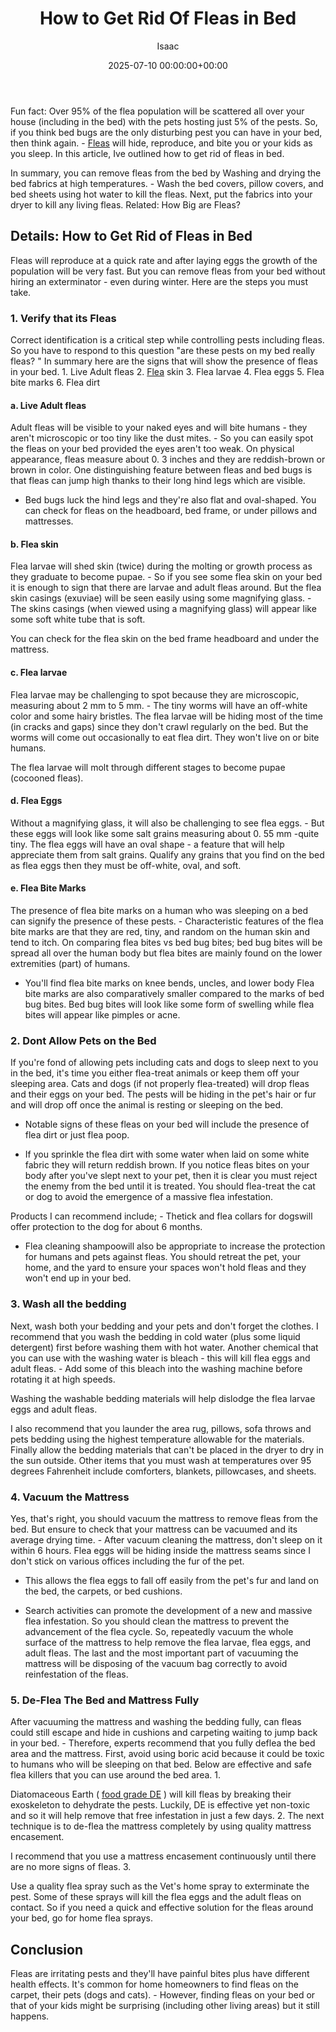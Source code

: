 ﻿---
title: How to Get Rid Of Fleas in Bed
description: Fun fact Over 95 of the flea population will be scattered all over your house including in the bed with the pets hosting just 5 of the pests. So, if you think...
slug: /how-to-get-rid-of-fleas-in-bed/
date: 2025-07-10 00:00:00+00:00
lastmod: 2025-07-10 00:00:00+03:00
author: Isaac
categories:
- Fleas
- Guide
tags:
- fleas
- rid
- flea
layout: post
---

Fun fact: Over 95% of the flea population will be scattered all over your house (including in the bed) with the pets hosting just 5% of the pests. So, if you think bed bugs are the only disturbing pest you can have in your bed, then think again. - [Fleas](https://pestpolicy.com/getting-rid-of-fleas-in-the-carpet/) will hide, reproduce, and bite you or your kids as you sleep. In this article, Ive outlined how to get rid of fleas in bed.

In summary, you can remove fleas from the bed by Washing and drying the bed fabrics at high temperatures. - Wash the bed covers, pillow covers, and bed sheets using hot water to kill the fleas. Next, put the fabrics into your dryer to kill any living fleas. Related: How Big are Fleas?

##  Details: How to Get Rid of Fleas in Bed

Fleas will reproduce at a quick rate and after laying eggs the growth of the population will be very fast. But you can remove fleas from your bed without hiring an exterminator - even during winter. Here are the steps you must take.

###  1. Verify that its Fleas

Correct identification is a critical step while controlling pests including fleas. So you have to respond to this question "are these pests on my bed really fleas? " In summary here are the signs that will show the presence of fleas in your bed. 1. Live Adult fleas 2. [Flea](https://pestpolicy.com/how-to-get-rid-of-flea-eggs-on-cats/) skin 3. Flea larvae 4. Flea eggs 5. Flea bite marks 6. Flea dirt

####  a. Live Adult fleas

Adult fleas will be visible to your naked eyes and will bite humans - they aren't microscopic or too tiny like the dust mites. - So you can easily spot the fleas on your bed provided the eyes aren't too weak. On physical appearance, fleas measure about 0. 3 inches and they are reddish-brown or brown in color. One distinguishing feature between fleas and bed bugs is that fleas can jump high thanks to their long hind legs which are visible.

- Bed bugs luck the hind legs and they're also flat and oval-shaped. You can check for fleas on the headboard, bed frame, or under pillows and mattresses.

####  b. Flea skin

Flea larvae will shed skin (twice) during the molting or growth process as they graduate to become pupae. - So if you see some flea skin on your bed it is enough to sign that there are larvae and adult fleas around. But the flea skin casings (exuviae) will be seen easily using some magnifying glass. - The skins casings (when viewed using a magnifying glass) will appear like some soft white tube that is soft.

You can check for the flea skin on the bed frame headboard and under the mattress.

####  c. Flea larvae

Flea larvae may be challenging to spot because they are microscopic, measuring about 2 mm to 5 mm. - The tiny worms will have an off-white color and some hairy bristles. The flea larvae will be hiding most of the time (in cracks and gaps) since they don't crawl regularly on the bed. But the worms will come out occasionally to eat flea dirt. They won't live on or bite humans.

The flea larvae will molt through different stages to become pupae (cocooned fleas).

####  d. Flea Eggs

Without a magnifying glass, it will also be challenging to see flea eggs. - But these eggs will look like some salt grains measuring about 0. 55 mm -quite tiny. The flea eggs will have an oval shape - a feature that will help appreciate them from salt grains. Qualify any grains that you find on the bed as flea eggs then they must be off-white, oval, and soft.

####  e. Flea Bite Marks

The presence of flea bite marks on a human who was sleeping on a bed can signify the presence of these pests. - Characteristic features of the flea bite marks are that they are red, tiny, and random on the human skin and tend to itch. On comparing flea bites vs bed bug bites; bed bug bites will be spread all over the human body but flea bites are mainly found on the lower extremities (part) of humans.

- You'll find flea bite marks on knee bends, uncles, and lower body Flea bite marks are also comparatively smaller compared to the marks of bed bug bites. Bed bug bites will look like some form of swelling while flea bites will appear like pimples or acne.

###  2. Dont Allow Pets on the Bed

If you're fond of allowing pets including cats and dogs to sleep next to you in the bed, it's time you either flea-treat animals or keep them off your sleeping area. Cats and dogs (if not properly flea-treated) will drop fleas and their eggs on your bed. The pests will be hiding in the pet's hair or fur and will drop off once the animal is resting or sleeping on the bed.

- Notable signs of these fleas on your bed will include the presence of flea dirt or just flea poop.

- If you sprinkle the flea dirt with some water when laid on some white fabric they will return reddish brown. If you notice fleas bites on your body after you've slept next to your pet, then it is clear you must reject the enemy from the bed until it is treated. You should flea-treat the cat or dog to avoid the emergence of a massive flea infestation.

Products I can recommend include; - Thetick and flea collars for dogswill offer protection to the dog for about 6 months.

- Flea cleaning shampoowill also be appropriate to increase the protection for humans and pets against fleas. You should retreat the pet, your home, and the yard to ensure your spaces won't hold fleas and they won't end up in your bed.

###  3. Wash all the bedding

Next, wash both your bedding and your pets and don't forget the clothes. I recommend that you wash the bedding in cold water (plus some liquid detergent) first before washing them with hot water. Another chemical that you can use with the washing water is bleach - this will kill flea eggs and adult fleas. - Add some of this bleach into the washing machine before rotating it at high speeds.

Washing the washable bedding materials will help dislodge the flea larvae eggs and adult fleas.

I also recommend that you launder the area rug, pillows, sofa throws and pets bedding using the highest temperature allowable for the materials. Finally allow the bedding materials that can't be placed in the dryer to dry in the sun outside. Other items that you must wash at temperatures over 95 degrees Fahrenheit include comforters, blankets, pillowcases, and sheets.

###  4. Vacuum the Mattress

Yes, that's right, you should vacuum the mattress to remove fleas from the bed. But ensure to check that your mattress can be vacuumed and its average drying time. - After vacuum cleaning the mattress, don't sleep on it within 6 hours. Flea eggs will be hiding inside the mattress seams since I don't stick on various offices including the fur of the pet.

- This allows the flea eggs to fall off easily from the pet's fur and land on the bed, the carpets, or bed cushions.

- Search activities can promote the development of a new and massive flea infestation. So you should clean the mattress to prevent the advancement of the flea cycle. So, repeatedly vacuum the whole surface of the mattress to help remove the flea larvae, flea eggs, and adult fleas. The last and the most important part of vacuuming the mattress will be disposing of the vacuum bag correctly to avoid reinfestation of the fleas.

###  5. De-Flea The Bed and Mattress Fully

After vacuuming the mattress and washing the bedding fully, can fleas could still escape and hide in cushions and carpeting waiting to jump back in your bed. - Therefore, experts recommend that you fully deflea the bed area and the mattress. First, avoid using boric acid because it could be toxic to humans who will be sleeping on that bed. Below are effective and safe flea killers that you can use around the bed area. 1.

Diatomaceous Earth ( [food grade DE](https://pestpolicy.com/diatomaceous-earth-for-fleas/) ) will kill fleas by breaking their exoskeleton to dehydrate the pests. Luckily, DE is effective yet non-toxic and so it will help remove that free infestation in just a few days. 2. The next technique is to de-flea the mattress completely by using quality mattress encasement.

I recommend that you use a mattress encasement continuously until there are no more signs of fleas. 3.

Use a quality flea spray such as the Vet's home spray to exterminate the pest. Some of these sprays will kill the flea eggs and the adult fleas on contact. So if you need a quick and effective solution for the fleas around your bed, go for home flea sprays.

##  Conclusion

Fleas are irritating pests and they'll have painful bites plus have different health effects. It's common for home homeowners to find fleas on the carpet, their pets (dogs and cats). - However, finding fleas on your bed or that of your kids might be surprising (including other living areas) but it still happens.

